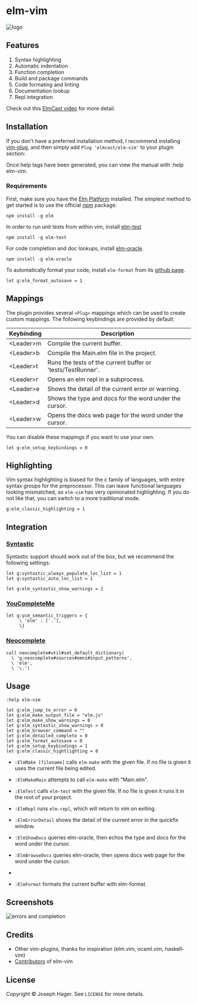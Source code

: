 # elm-vim

![logo](https://raw.github.com/elmcast/elm-vim/master/screenshots/logo.png)

## Features

1. Syntax highlighting
1. Automatic indentation
1. Function completion
1. Build and package commands
1. Code formating and linting
1. Documentation lookup
1. Repl integration

Check out this [ElmCast video](https://vimeo.com/132107269) for more detail.

## Installation

If you don't have a preferred installation method, I recommend installing [vim-plug](https://github.com/junegunn/vim-plug), and then simply add `Plug 'elmcast/elm-vim'` to your plugin section:

Once help tags have been generated, you can view the manual with :help elm-vim.

### Requirements

First, make sure you have the [Elm Platform](http://elm-lang.org/install) installed. The simplest method to get started is to use the official [npm](https://www.npmjs.com/package/elm) package.

```
npm install -g elm
```

In order to run unit tests from within vim, install [elm-test](https://github.com/rtfeldman/node-elm-test)

```
npm install -g elm-test
```

For code completion and doc lookups, install [elm-oracle](https://github.com/elmcast/elm-oracle).

```
npm install -g elm-oracle
```

To automatically format your code, install `elm-format` from its [github page](https://github.com/avh4/elm-format).

```vim
let g:elm_format_autosave = 1
```

## Mappings

The plugin provides several `<Plug>` mappings which can be used to create custom
mappings. The following keybindings are provided by default:

| Keybinding             | Description                                                         |
| ---------------------- | ------------------------------------------------------------------- |
| \<Leader>m              | Compile the current buffer.                                        |
| \<Leader>b              | Compile the Main.elm file in the project.                          |
| \<Leader>t              | Runs the tests of the current buffer or 'tests/TestRunner'.                              |
| \<Leader>r              | Opens an elm repl in a subprocess.                                 |
| \<Leader>e              | Shows the detail of the current error or warning.                  |
| \<Leader>d              | Shows the type and docs for the word under the cursor.             |
| \<Leader>w              | Opens the docs web page for the word under the cursor.             |

You can disable these mappings if you want to use your own.

```vim
let g:elm_setup_keybindings = 0
```

## Highlighting

Vim syntax highlighting is biased for the c family of languages, with entire syntax groups for the preprocessor. This can leave functional languages looking mismatched, so `elm-vim` has very opinionated highlighting. If you do not like that, you can switch to a more traditional mode.

```vim
g:elm_classic_highlighting = 1
```

## Integration

### [Syntastic](https://github.com/scrooloose/syntastic)

Syntastic support should work out of the box, but we recommend the following settings:

```vim
let g:syntastic_always_populate_loc_list = 1
let g:syntastic_auto_loc_list = 1

let g:elm_syntastic_show_warnings = 1
```

### [YouCompleteMe](https://github.com/Valloric/YouCompleteMe)

```vim
let g:ycm_semantic_triggers = {
     \ 'elm' : ['.'],
     \}
```

### [Neocomplete](https://github.com/Shougo/neocomplete.vim)

```vim
call neocomplete#util#set_default_dictionary(
  \ 'g:neocomplete#sources#omni#input_patterns',
  \ 'elm',
  \ '\.')
```

## Usage

```vim
:help elm-vim
```

```vim
let g:elm_jump_to_error = 0
let g:elm_make_output_file = "elm.js"
let g:elm_make_show_warnings = 0
let g:elm_syntastic_show_warnings = 0
let g:elm_browser_command = ""
let g:elm_detailed_complete = 0
let g:elm_format_autosave = 0
let g:elm_setup_keybindings = 1
let g:elm_classic_hightlighting = 0
```

* `:ElmMake [filename]` calls `elm-make` with the given file. If no file is given it uses the current file being edited.

* `:ElmMakeMain` attempts to call `elm-make` with "Main.elm".

* `:ElmTest` calls `elm-test` with the given file. If no file is given it runs it in the root of your project. 

* `:ElmRepl` runs `elm-repl`, which will return to vim on exiting.

* `:ElmErrorDetail` shows the detail of the current error in the quickfix window.

* `:ElmShowDocs` queries elm-oracle, then echos the type and docs for the word under the cursor.

* `:ElmBrowseDocs` queries elm-oracle, then opens docs web page for the word under the cursor.
*
* `:ElmFormat` formats the current buffer with elm-format.

## Screenshots

![errors and completion](https://raw.github.com/elmcast/elm-vim/master/screenshots/syntax_highlighting.png)

## Credits

* Other vim-plugins, thanks for inspiration (elm.vim, ocaml.vim, haskell-vim)
* [Contributors](https://github.com/elmcast/elm-vim/graphs/contributors) of elm-vim

## License

Copyright © Joseph Hager. See `LICENSE` for more details.
